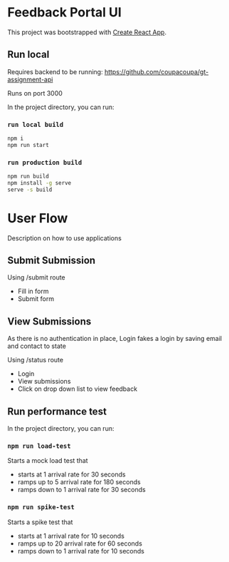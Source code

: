 # Feedback Portal UI

This project was bootstrapped with [Create React App](https://github.com/facebook/create-react-app).

## Run local

Requires backend to be running:
https://github.com/coupacoupa/gt-assignment-api

Runs on port 3000

In the project directory, you can run:

### `run local build`

```bash
npm i
npm run start
```

### `run production build`

```bash
npm run build
npm install -g serve
serve -s build
```

# User Flow

Description on how to use applications

## Submit Submission

Using /submit route

- Fill in form
- Submit form

## View Submissions

As there is no authentication in place, Login fakes a login by saving email and contact to state

Using /status route

- Login
- View submissions
- Click on drop down list to view feedback

## Run performance test

In the project directory, you can run:

### `npm run load-test`

Starts a mock load test that

- starts at 1 arrival rate for 30 seconds
- ramps up to 5 arrival rate for 180 seconds
- ramps down to 1 arrival rate for 30 seconds

### `npm run spike-test`

Starts a spike test that

- starts at 1 arrival rate for 10 seconds
- ramps up to 20 arrival rate for 60 seconds
- ramps down to 1 arrival rate for 10 seconds
